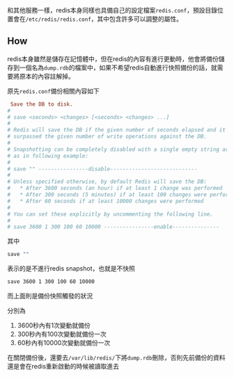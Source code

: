 和其他服務一樣，redis本身同樣也具備自己的設定檔案`redis.conf`，預設目錄位置會在`/etc/redis/redis.conf`，其中包含許多可以調整的屬性。

## How

redis本身雖然是儲存在記憶體中，但在redis的內容有進行更動時，他會將備份儲存到一個名為`dump.rdb`的檔案中，如果不希望redis自動進行快照備份的話，就需要將原本的內容註解掉。

原先`redis.conf`備份相關內容如下

```redis.conf
 Save the DB to disk.
#
# save <seconds> <changes> [<seconds> <changes> ...]
#
# Redis will save the DB if the given number of seconds elapsed and it
# surpassed the given number of write operations against the DB.
#
# Snapshotting can be completely disabled with a single empty string argument
# as in following example:
#
# save "" ----------------disable----------------------------
#
# Unless specified otherwise, by default Redis will save the DB:
#   * After 3600 seconds (an hour) if at least 1 change was performed
#   * After 300 seconds (5 minutes) if at least 100 changes were performed
#   * After 60 seconds if at least 10000 changes were performed
#
# You can set these explicitly by uncommenting the following line.
#
# save 3600 1 300 100 60 10000 ----------------enable---------------
```

其中

```sh
save ""
```

表示的是不進行redis snapshot，也就是不快照

```sh
save 3600 1 300 100 60 10000
```

而上面則是備份快照觸發的狀況

分別為
1. 3600秒內有1次變動就備份
2. 300秒內有100次變動就備份一次
3. 60秒內有10000次變動就備份一次

在關閉備份後，還要去`/var/lib/redis/`下將`dump.rdb`刪除，否則先前備份的資料還是會在redis重新啟動的時候被讀取進去
